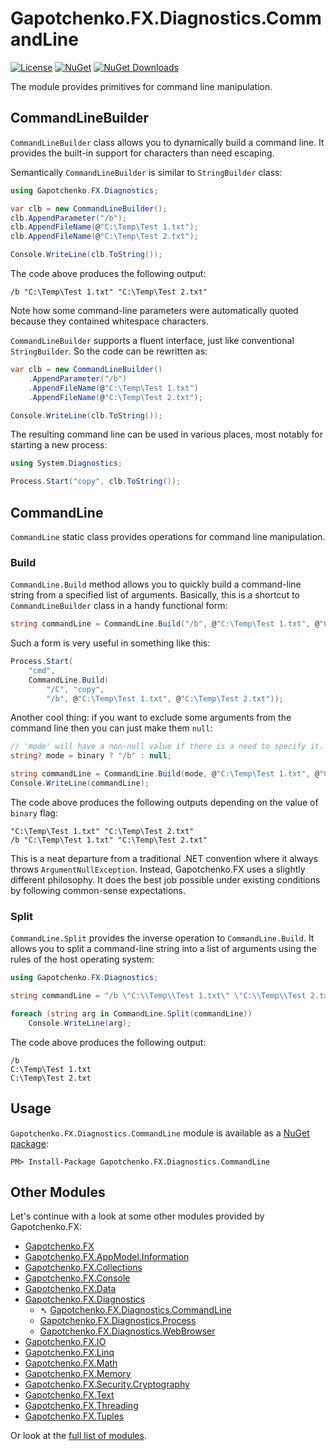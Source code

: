﻿# Gapotchenko.FX.Diagnostics.CommandLine

[![License](https://img.shields.io/badge/license-MIT-green.svg)](../../../../../LICENSE)
[![NuGet](https://img.shields.io/nuget/v/Gapotchenko.FX.Diagnostics.CommandLine.svg)](https://www.nuget.org/packages/Gapotchenko.FX.Diagnostics.CommandLine)
[![NuGet Downloads](https://img.shields.io/nuget/dt/Gapotchenko.FX.Diagnostics.CommandLine.svg)](https://www.nuget.org/packages/Gapotchenko.FX.Diagnostics.CommandLine)

The module provides primitives for command line manipulation.

## CommandLineBuilder

`CommandLineBuilder` class allows you to dynamically build a command line.
It provides the built-in support for characters than need escaping.

Semantically `CommandLineBuilder` is similar to `StringBuilder` class:

``` C#
using Gapotchenko.FX.Diagnostics;

var clb = new CommandLineBuilder();
clb.AppendParameter("/b");
clb.AppendFileName(@"C:\Temp\Test 1.txt");
clb.AppendFileName(@"C:\Temp\Test 2.txt");

Console.WriteLine(clb.ToString());
```

The code above produces the following output:

```
/b "C:\Temp\Test 1.txt" "C:\Temp\Test 2.txt"
```

Note how some command-line parameters were automatically quoted because they contained whitespace characters.

`CommandLineBuilder` supports a fluent interface, just like conventional `StringBuilder`.
So the code can be rewritten as:

``` C#
var clb = new CommandLineBuilder()
    .AppendParameter("/b")
    .AppendFileName(@"C:\Temp\Test 1.txt")
    .AppendFileName(@"C:\Temp\Test 2.txt");

Console.WriteLine(clb.ToString());
```

The resulting command line can be used in various places, most notably for starting a new process:

``` C#
using System.Diagnostics;

Process.Start("copy", clb.ToString());
```

## CommandLine

`CommandLine` static class provides operations for command line manipulation.

### Build

`CommandLine.Build` method allows you to quickly build a command-line string from a specified list of arguments.
Basically, this is a shortcut to `CommandLineBuilder` class in a handy functional form:

``` C#
string commandLine = CommandLine.Build("/b", @"C:\Temp\Test 1.txt", @"C:\Temp\Test 2.txt");
```

Such a form is very useful in something like this:

``` C#
Process.Start(
    "cmd",
    CommandLine.Build(
        "/C", "copy",
        "/b", @"C:\Temp\Test 1.txt", @"C:\Temp\Test 2.txt"));
```

Another cool thing: if you want to exclude some arguments from the command line then you can just make them `null`:

``` C#
// 'mode' will have a non-null value if there is a need to specify it.
string? mode = binary ? "/b" : null;

string commandLine = CommandLine.Build(mode, @"C:\Temp\Test 1.txt", @"C:\Temp\Test 2.txt");
Console.WriteLine(commandLine);
```

The code above produces the following outputs depending on the value of `binary` flag:

```
"C:\Temp\Test 1.txt" "C:\Temp\Test 2.txt"
/b "C:\Temp\Test 1.txt" "C:\Temp\Test 2.txt"
```

This is a neat departure from a traditional .NET convention where it always throws `ArgumentNullException`.
Instead, Gapotchenko.FX uses a slightly different philosophy.
It does the best job possible under existing conditions by following common-sense expectations.

### Split

`CommandLine.Split` provides the inverse operation to `CommandLine.Build`.
It allows you to split a command-line string into a list of arguments using the rules of the host operating system:

``` C#
using Gapotchenko.FX.Diagnostics;

string commandLine = "/b \"C:\\Temp\\Test 1.txt\" \"C:\\Temp\\Test 2.txt\"";

foreach (string arg in CommandLine.Split(commandLine))
    Console.WriteLine(arg);
```

The code above produces the following output:

```
/b
C:\Temp\Test 1.txt
C:\Temp\Test 2.txt
```

## Usage

`Gapotchenko.FX.Diagnostics.CommandLine` module is available as a [NuGet package](https://nuget.org/packages/Gapotchenko.FX.Diagnostics.CommandLine):

```
PM> Install-Package Gapotchenko.FX.Diagnostics.CommandLine
```

## Other Modules

Let's continue with a look at some other modules provided by Gapotchenko.FX:

- [Gapotchenko.FX](../../Gapotchenko.FX#readme)
- [Gapotchenko.FX.AppModel.Information](../../AppModel/Gapotchenko.FX.AppModel.Information#readme)
- [Gapotchenko.FX.Collections](../../Gapotchenko.FX.Collections#readme)
- [Gapotchenko.FX.Console](../../Gapotchenko.FX.Console#readme)
- [Gapotchenko.FX.Data](../../Data/Encoding/Gapotchenko.FX.Data.Encoding#readme)
- [Gapotchenko.FX.Diagnostics](#)
  - &#x27B4; [Gapotchenko.FX.Diagnostics.CommandLine](../Gapotchenko.FX.Diagnostics.CommandLine#readme)
  - [Gapotchenko.FX.Diagnostics.Process](../Gapotchenko.FX.Diagnostics.Process#readme)
  - [Gapotchenko.FX.Diagnostics.WebBrowser](../Gapotchenko.FX.Diagnostics.WebBrowser#readme)
- [Gapotchenko.FX.IO](../../Gapotchenko.FX.IO#readme)
- [Gapotchenko.FX.Linq](../../Linq/Gapotchenko.FX.Linq#readme)
- [Gapotchenko.FX.Math](../../Math/Gapotchenko.FX.Math#readme)
- [Gapotchenko.FX.Memory](../../Gapotchenko.FX.Memory#readme)
- [Gapotchenko.FX.Security.Cryptography](../../Security/Gapotchenko.FX.Security.Cryptography#readme)
- [Gapotchenko.FX.Text](../../Gapotchenko.FX.Text#readme)
- [Gapotchenko.FX.Threading](../../Gapotchenko.FX.Threading#readme)
- [Gapotchenko.FX.Tuples](../../Gapotchenko.FX.Tuples#readme)

Or look at the [full list of modules](../../../..#readme).
